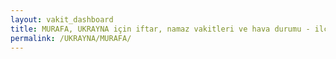 ```yaml
---
layout: vakit_dashboard
title: MURAFA, UKRAYNA için iftar, namaz vakitleri ve hava durumu - ilçe/eyalet seç
permalink: /UKRAYNA/MURAFA/
---
```


<script type="text/javascript">
  var GLOBAL_COUNTRY = 'UKRAYNA';
  var GLOBAL_CITY = 'MURAFA';
  var GLOBAL_STATE = '';
  var lat = 72;
  var lon = 21;
</script>
